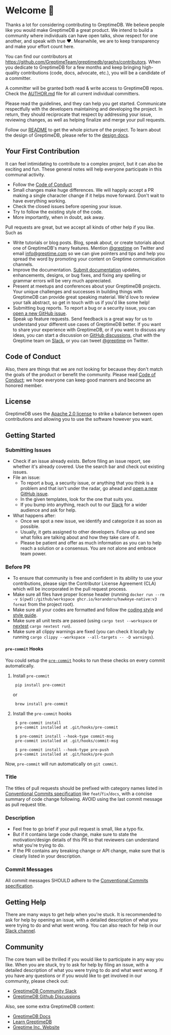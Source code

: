 # Welcome 👋

Thanks a lot for considering contributing to GreptimeDB. We believe people like you would make GreptimeDB a great product. We intend to build a community where individuals can have open talks, show respect for one another, and speak with true ❤️. Meanwhile, we are to keep transparency and make your effort count here.

You can find our contributors at https://github.com/GreptimeTeam/greptimedb/graphs/contributors. When you dedicate to GreptimeDB for a few months and keep bringing high-quality contributions (code, docs, advocate, etc.), you will be a candidate of a committer.

A committer will be granted both read & write access to GreptimeDB repos. Check the [AUTHOR.md](AUTHOR.md) file for all current individual committers.

Please read the guidelines, and they can help you get started. Communicate respectfully with the developers maintaining and developing the project. In return, they should reciprocate that respect by addressing your issue, reviewing changes, as well as helping finalize and merge your pull requests.

Follow our [README](https://github.com/GreptimeTeam/greptimedb#readme) to get the whole picture of the project. To learn about the design of GreptimeDB, please refer to the [design docs](https://github.com/GrepTimeTeam/docs).

## Your First Contribution

It can feel intimidating to contribute to a complex project, but it can also be exciting and fun. These general notes will help everyone participate in this communal activity.

- Follow the [Code of Conduct](https://github.com/GreptimeTeam/greptimedb/blob/main/CODE_OF_CONDUCT.md)
- Small changes make huge differences. We will happily accept a PR making a single character change if it helps move forward. Don't wait to have everything working.
- Check the closed issues before opening your issue.
- Try to follow the existing style of the code.
- More importantly, when in doubt, ask away.

Pull requests are great, but we accept all kinds of other help if you like. Such as

- Write tutorials or blog posts. Blog, speak about, or create tutorials about one of GreptimeDB's many features. Mention [@greptime](https://twitter.com/greptime) on Twitter and email info@greptime.com so we can give pointers and tips and help you spread the word by promoting your content on Greptime communication channels.
- Improve the documentation. [Submit documentation](http://github.com/greptimeTeam/docs/) updates, enhancements, designs, or bug fixes, and fixing any spelling or grammar errors will be very much appreciated.
- Present at meetups and conferences about your GreptimeDB projects. Your unique challenges and successes in building things with GreptimeDB can provide great speaking material. We'd love to review your talk abstract, so get in touch with us if you'd like some help!
- Submitting bug reports. To report a bug or a security issue, you can [open a new GitHub issue](https://github.com/GrepTimeTeam/greptimedb/issues/new).
- Speak up feature requests. Send feedback is a great way for us to understand your different use cases of GreptimeDB better. If you want to share your experience with GreptimeDB, or if you want to discuss any ideas, you can start a discussion on [GitHub discussions](https://github.com/GreptimeTeam/greptimedb/discussions), chat with the Greptime team on [Slack](https://greptime.com/slack), or you can tweet [@greptime](https://twitter.com/greptime) on Twitter.

## Code of Conduct

Also, there are things that we are not looking for because they don't match the goals of the product or benefit the community. Please read [Code of Conduct](https://github.com/GreptimeTeam/greptimedb/blob/main/CODE_OF_CONDUCT.md); we hope everyone can keep good manners and become an honored member.

## License

GreptimeDB uses the [Apache 2.0 license](https://github.com/GreptimeTeam/greptimedb/blob/master/LICENSE) to strike a balance between open contributions and allowing you to use the software however you want.

## Getting Started

### Submitting Issues

- Check if an issue already exists. Before filing an issue report, see whether it's already covered. Use the search bar and check out existing issues.
- File an issue:
  - To report a bug, a security issue, or anything that you think is a problem and that isn't under the radar, go ahead and [open a new GitHub issue](https://github.com/GrepTimeTeam/greptimedb/issues/new).
  - In the given templates, look for the one that suits you.
  - If you bump into anything, reach out to our [Slack](https://greptime.com/slack) for a wider audience and ask for help.
- What happens after:
  - Once we spot a new issue, we identify and categorize it as soon as possible.
  - Usually, it gets assigned to other developers. Follow up and see what folks are talking about and how they take care of it.
  - Please be patient and offer as much information as you can to help reach a solution or a consensus. You are not alone and embrace team power.

### Before PR

- To ensure that community is free and confident in its ability to use your contributions, please sign the Contributor License Agreement (CLA) which will be incorporated in the pull request process.
- Make sure all files have proper license header (running `docker run --rm -v $(pwd):/github/workspace ghcr.io/korandoru/hawkeye-native:v3 format` from the project root).
- Make sure all your codes are formatted and follow the [coding style](https://pingcap.github.io/style-guide/rust/) and [style guide](docs/style-guide.md).
- Make sure all unit tests are passed (using `cargo test --workspace` or [nextest](https://nexte.st/index.html) `cargo nextest run`).
- Make sure all clippy warnings are fixed (you can check it locally by running `cargo clippy --workspace --all-targets -- -D warnings`).

#### `pre-commit` Hooks

You could setup the [`pre-commit`](https://pre-commit.com/#plugins) hooks to run these checks on every commit automatically.

1. Install `pre-commit`

        pip install pre-commit

    or

        brew install pre-commit

2. Install the `pre-commit` hooks

        $ pre-commit install
        pre-commit installed at .git/hooks/pre-commit

        $ pre-commit install --hook-type commit-msg
        pre-commit installed at .git/hooks/commit-msg

        $ pre-commit install --hook-type pre-push
        pre-commit installed at .git/hooks/pre-push

Now, `pre-commit` will run automatically on `git commit`.

### Title

The titles of pull requests should be prefixed with category names listed in [Conventional Commits specification](https://www.conventionalcommits.org/en/v1.0.0)
like `feat`/`fix`/`docs`, with a concise summary of code change following. AVOID using the last commit message as pull request title.

### Description

- Feel free to go brief if your pull request is small, like a typo fix.
- But if it contains large code change, make sure to state the motivation/design details of this PR so that reviewers can understand what you're trying to do.
- If the PR contains any breaking change or API change, make sure that is clearly listed in your description.

### Commit Messages

All commit messages SHOULD adhere to the [Conventional Commits specification](https://conventionalcommits.org/).

## Getting Help

There are many ways to get help when you're stuck. It is recommended to ask for help by opening an issue, with a detailed description
of what you were trying to do and what went wrong. You can also reach for help in our [Slack channel](https://greptime.com/slack).

## Community

The core team will be thrilled if you would like to participate in any way you like. When you are stuck, try to ask for help by filing an issue, with a detailed description of what you were trying to do and what went wrong. If you have any questions or if you would like to get involved in our community, please check out:

- [GreptimeDB Community Slack](https://greptime.com/slack)
- [GreptimeDB Github Discussions](https://github.com/GreptimeTeam/greptimedb/discussions)

Also, see some extra GreptimeDB content:

- [GreptimeDB Docs](https://docs.greptime.com/)
- [Learn GreptimeDB](https://greptime.com/product/db)
- [Greptime Inc. Website](https://greptime.com)
